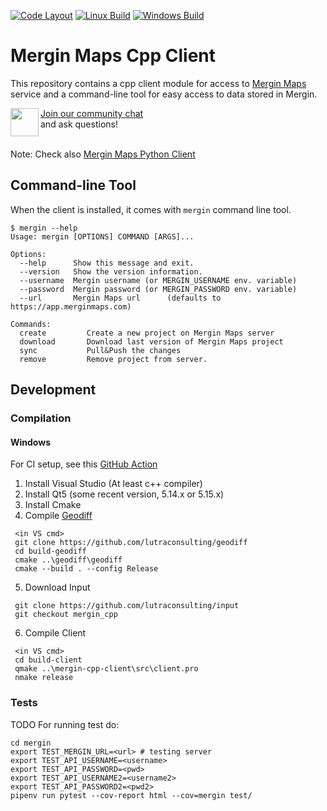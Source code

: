 [![Code Layout](https://github.com/lutraconsulting/mergin-cpp-client/workflows/Code%20Layout/badge.svg)](https://github.com/lutraconsulting/mergin-cpp-client/actions?query=workflow%3A%22Code+Layout%22)
[![Linux Build](https://github.com/lutraconsulting/mergin-cpp-client/actions/workflows/linux.yml/badge.svg)](https://github.com/lutraconsulting/mergin-cpp-client/actions/workflows/linux.yml)
[![Windows Build](https://github.com/lutraconsulting/mergin-cpp-client/actions/workflows/windows.yml/badge.svg)](https://github.com/lutraconsulting/mergin-cpp-client/actions/workflows/windows.yml)

# Mergin Maps Cpp Client

This repository contains a cpp client module for access to [Mergin Maps](https://merginmaps.com)
service and a command-line tool for easy access to data stored in Mergin.

<div><img align="left" width="45" height="45" src="https://raw.githubusercontent.com/MerginMaps/docs/main/src/.vuepress/public/slack.svg"><a href="https://merginmaps.com/community/join">Join our community chat</a><br/>and ask questions!</div><br />

Note: Check also [Mergin Maps Python Client](https://github.com/MerginMaps/mergin-py-client)

## Command-line Tool

When the client is installed, it comes with `mergin` command line tool.

```
$ mergin --help
Usage: mergin [OPTIONS] COMMAND [ARGS]...

Options:
  --help      Show this message and exit.
  --version   Show the version information.
  --username  Mergin username (or MERGIN_USERNAME env. variable)
  --password  Mergin password (or MERGIN_PASSWORD env. variable)
  --url       Mergin Maps url      (defaults to https://app.merginmaps.com)

Commands:
  create         Create a new project on Mergin Maps server
  download       Download last version of Mergin Maps project
  sync           Pull&Push the changes
  remove         Remove project from server.
```


## Development

### Compilation

#### Windows

For CI setup, see this [GitHub Action](.github/workflows/windows.yml)

1. Install Visual Studio (At least c++ compiler)
2. Install Qt5 (some recent version, 5.14.x or 5.15.x)
3. Install Cmake
4. Compile [Geodiff](https://github.com/lutraconsulting/geodiff)
```
 <in VS cmd>
 git clone https://github.com/lutraconsulting/geodiff
 cd build-geodiff
 cmake ..\geodiff\geodiff
 cmake --build . --config Release
```
5. Download Input
```
 git clone https://github.com/lutraconsulting/input
 git checkout mergin_cpp
```
6. Compile Client
```
 <in VS cmd>
 cd build-client
 qmake ..\mergin-cpp-client\src\client.pro
 nmake release
```

### Tests
TODO
For running test do:

    cd mergin
    export TEST_MERGIN_URL=<url> # testing server
    export TEST_API_USERNAME=<username>
    export TEST_API_PASSWORD=<pwd>
    export TEST_API_USERNAME2=<username2>
    export TEST_API_PASSWORD2=<pwd2>
    pipenv run pytest --cov-report html --cov=mergin test/
